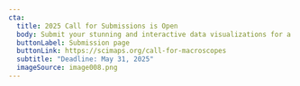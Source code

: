 ```yaml
---
cta:
  title: 2025 Call for Submissions is Open
  body: Submit your stunning and interactive data visualizations for a chance to be featured in the 21st Iteration of *Places & Spaces*.
  buttonLabel: Submission page
  buttonLink: https://scimaps.org/call-for-macroscopes
  subtitle: "Deadline: May 31, 2025"
  imageSource: image008.png
---
```

